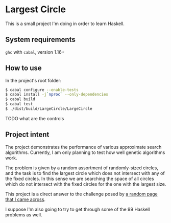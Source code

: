 # Largest Circle

This is a small project I'm doing in order to learn Haskell.

## System requirements

`ghc` with `cabal`, version 1.16+

## How to use

In the project's root folder:

```bash
$ cabal configure --enable-tests
$ cabal install -j`nproc` --only-dependencies
$ cabal build
$ cabal test
$ ./dist/build/LargeCircle/LargeCircle
```

TODO what are the controls

## Project intent

The project demonstrates the performance of various approximate search algorithms. Currently, I am only planning to test how well genetic algorithms work.

The problem is given by a random assortment of randomly-sized circles, and the task is to find the largest circle which does not intersect with any of the fixed circles. In this sense we are searching the space of all circles which do not intersect with the fixed circles for the one with the largest size.

This project is a direct answer to the challenge posed by [a random page that I came across](http://www.ai-junkie.com/ga/intro/gat3.html).

I suppose I'm also going to try to get through some of the 99 Haskell problems as well.